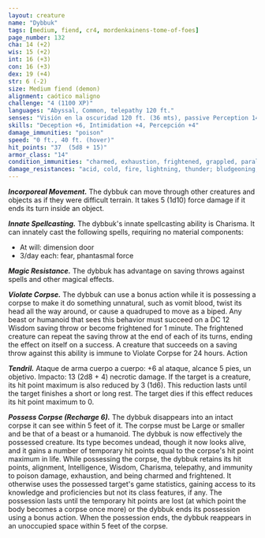 ```yaml
---
layout: creature
name: "Dybbuk"
tags: [medium, fiend, cr4, mordenkainens-tome-of-foes]
page_number: 132
cha: 14 (+2)
wis: 15 (+2)
int: 16 (+3)
con: 16 (+3)
dex: 19 (+4)
str: 6 (-2)
size: Medium fiend (demon)
alignment: caótico maligno
challenge: "4 (1100 XP)"
languages: "Abyssal, Common, telepathy 120 ft."
senses: "Visión en la oscuridad 120 ft. (36 mts), passive Perception 14"
skills: "Deception +6, Intimidation +4, Percepción +4"
damage_immunities: "poison"
speed: "0 ft., 40 ft. (hover)"
hit_points: "37  (5d8 + 15)"
armor_class: "14"
condition_immunities: "charmed, exhaustion, frightened, grappled, paralyzed, petrified, poisoned, prone, restrained"
damage_resistances: "acid, cold, fire, lightning, thunder; bludgeoning, piercing, and slashing from nonmagical attacks"
---
```


***Incorporeal Movement.*** The dybbuk can move through other creatures and objects as if they were difficult terrain. It takes 5 (1d10) force damage if it ends its turn inside an object.

***Innate Spellcasting.*** The dybbuk's innate spellcasting ability is Charisma. It can innately cast the following spells, requiring no material components:
* At will: dimension door
* 3/day each: fear, phantasmal force

***Magic Resistance.*** The dybbuk has advantage on saving throws against spells and other magical effects.

***Violate Corpse.*** The dybbuk can use a bonus action while it is possessing a corpse to make it do something unnatural, such as vomit blood, twist its head all the way around, or cause a quadruped to move as a biped. Any beast or humanoid that sees this behavior must succeed on a DC 12 Wisdom saving throw or become frightened for 1 minute. The frightened creature can repeat the saving throw at the end of each of its turns, ending the effect on itself on a success. A creature that succeeds on a saving throw against this ability is immune to Violate Corpse for 24 hours. Action

***Tendril.*** Ataque de arma cuerpo a cuerpo: +6 al ataque, alcance 5 pies, un objetivo. Impacto: 13 (2d8 + 4) necrotic damage. If the target is a creature, its hit point maximum is also reduced by 3 (1d6). This reduction lasts until the target finishes a short or long rest. The target dies if this effect reduces its hit point maximum to 0.

***Possess Corpse (Recharge 6).*** The dybbuk disappears into an intact corpse it can see within 5 feet of it. The corpse must be Large or smaller and be that of a beast or a humanoid. The dybbuk is now effectively the possessed creature. Its type becomes undead, though it now looks alive, and it gains a number of temporary hit points equal to the corpse's hit point maximum in life.
While possessing the corpse, the dybbuk retains its hit points, alignment, Intelligence, Wisdom, Charisma, telepathy, and immunity to poison damage, exhaustion, and being charmed and frightened. It otherwise uses the possessed target's game statistics, gaining access to its knowledge and proficiencies but not its class features, if any.
The possession lasts until the temporary hit points are lost (at which point the body becomes a corpse once more) or the dybbuk ends its possession using a bonus action. When the possession ends, the dybbuk reappears in an unoccupied space within 5 feet of the corpse.